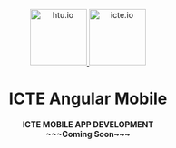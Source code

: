 <p align="center">
   <a href="http://htu.io" target="_blank">
     <img height="100" src="https://htu.io/assets/images/ip-1794_htutoken.gif" alt="htu.io">
   </a>
   <a href="http://icte.io" target="_blank">
     <img height="100" src="https://icte.io/assets/images/social/ip-1794_ictelogo-footer.svg" alt="icte.io">
   </a>
 </p>
 <h1 align="center">ICTE Angular Mobile</h1>
 <h4 align="center">
   ICTE MOBILE APP DEVELOPMENT<br>
   ~~~Coming Soon~~~
</h4>
